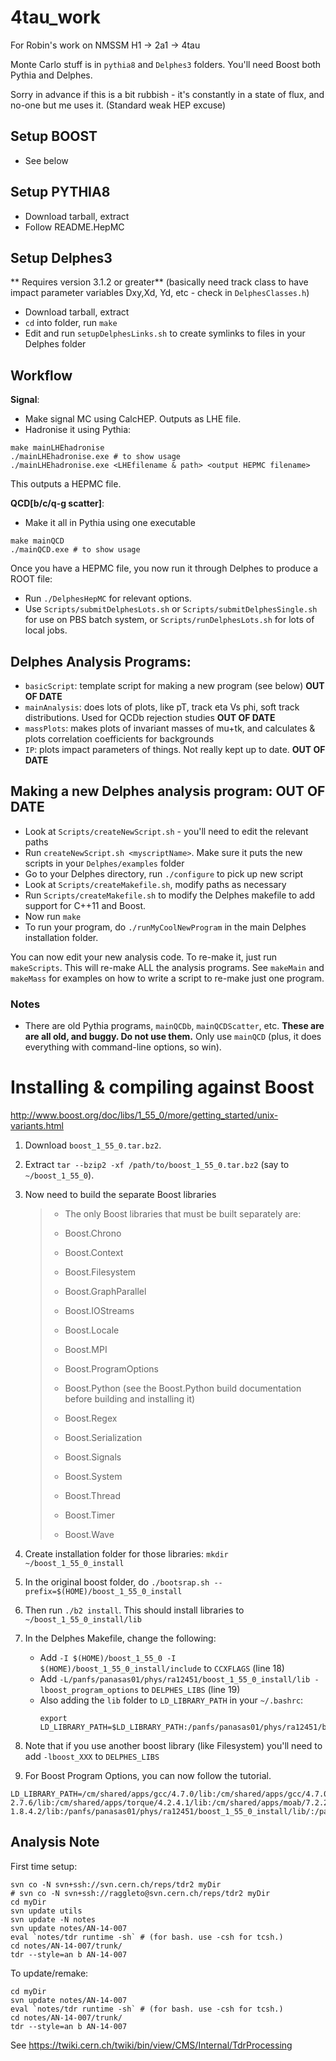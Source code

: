 4tau_work
=========

For Robin's work on NMSSM H1 -> 2a1 -> 4tau

Monte Carlo stuff is in `pythia8` and `Delphes3` folders.
You'll need Boost both Pythia and Delphes.

Sorry in advance if this is a bit rubbish - it's constantly in a state of flux, and no-one but me uses it. (Standard weak HEP excuse)

## Setup BOOST 

- See below

## Setup PYTHIA8

- Download tarball, extract
- Follow README.HepMC

## Setup Delphes3

** Requires version 3.1.2 or greater** (basically need track class to have impact parameter variables Dxy,Xd, Yd, etc - check in `DelphesClasses.h`)

- Download tarball, extract
- `cd` into folder, run `make`
- Edit and run `setupDelphesLinks.sh` to create symlinks to files in your Delphes folder

## Workflow

**Signal**:
- Make signal MC using CalcHEP. Outputs as LHE file.
- Hadronise it using Pythia: 
```
make mainLHEhadronise
./mainLHEhadronise.exe # to show usage
./mainLHEhadronise.exe <LHEfilename & path> <output HEPMC filename>
```
This outputs a HEPMC file.

**QCD[b/c/q-g scatter]**:
- Make it all in Pythia using one executable
```
make mainQCD
./mainQCD.exe # to show usage
```
Once you have a HEPMC file, you now run it through Delphes to produce a ROOT file:
- Run `./DelphesHepMC` for relevant options.
- Use `Scripts/submitDelphesLots.sh` or `Scripts/submitDelphesSingle.sh` for use on PBS batch system, or `Scripts/runDelphesLots.sh` for lots of local jobs.

## Delphes Analysis Programs:
- `basicScript`: template script for making a new program (see below) **OUT OF DATE**
- `mainAnalysis`: does lots of plots, like pT, track eta Vs phi, soft track distributions. Used for QCDb rejection studies **OUT OF DATE**
- `massPlots`: makes plots of invariant masses of mu+tk, and calculates & plots correlation coefficients for backgrounds
- `IP`: plots impact parameters of things. Not really kept up to date. **OUT OF DATE**

## Making a new Delphes analysis program: **OUT OF DATE**
- Look at `Scripts/createNewScript.sh` - you'll need to edit the relevant paths
- Run `createNewScript.sh <myscriptName>`. Make sure it puts the new scripts in your `Delphes/examples` folder
- Go to your Delphes directory, run `./configure` to pick up new script
- Look at `Scripts/createMakefile.sh`, modify paths as necessary
- Run `Scripts/createMakefile.sh` to modify the Delphes makefile to add support for C++11 and Boost.
- Now run `make`
- To run your program, do `./runMyCoolNewProgram` in the main Delphes installation folder.

You can now edit your new analysis code. To re-make it, just run `makeScripts`. This will re-make ALL the analysis programs. See `makeMain` and `makeMass` for examples on how to write a script to re-make just one program.

### Notes

- There are old Pythia programs, `mainQCDb`, `mainQCDScatter`, etc. **These are are all old, and buggy. Do not use them.** Only use `mainQCD` (plus, it does everything with command-line options, so win).


Installing & compiling against Boost
====================================

http://www.boost.org/doc/libs/1_55_0/more/getting_started/unix-variants.html

1. Download `boost_1_55_0.tar.bz2`.
2. Extract `tar --bzip2 -xf /path/to/boost_1_55_0.tar.bz2` (say to `~/boost_1_55_0`).
3. Now need to build the separate Boost libraries 
	>- The only Boost libraries that must be built separately are:
	>
	>
	>- Boost.Chrono
	>- Boost.Context
	>- Boost.Filesystem
	>- Boost.GraphParallel
	>- Boost.IOStreams
	>- Boost.Locale
	>- Boost.MPI
	>- Boost.ProgramOptions
	>- Boost.Python (see the Boost.Python build documentation before building and installing it)
	>- Boost.Regex
	>- Boost.Serialization
	>- Boost.Signals
	>- Boost.System
	>- Boost.Thread
	>- Boost.Timer
	>- Boost.Wave

4. Create installation folder for those libraries: `mkdir ~/boost_1_55_0_install`
5. In the original boost folder, do `./bootsrap.sh --prefix=$(HOME)/boost_1_55_0_install`
6. Then run `./b2 install`. This should install libraries to  `~/boost_1_55_0_install/lib`
7. In the Delphes Makefile, change the following:
	- Add `-I $(HOME)/boost_1_55_0 -I $(HOME)/boost_1_55_0_install/include` to `CCXFLAGS` (line 18)
	- Add `-L/panfs/panasas01/phys/ra12451/boost_1_55_0_install/lib -lboost_program_options` to `DELPHES_LIBS` (line 19)
	- Also adding the `lib` folder to `LD_LIBRARY_PATH` in your `~/.bashrc`:
		```
		export LD_LIBRARY_PATH=$LD_LIBRARY_PATH:/panfs/panasas01/phys/ra12451/boost_1_55_0_install/lib/
		```
8. Note that if you use another boost library (like Filesystem) you'll need to add `-lboost_XXX` to `DELPHES_LIBS`
9. For Boost Program Options, you can now follow the tutorial. 

```
LD_LIBRARY_PATH=/cm/shared/apps/gcc/4.7.0/lib:/cm/shared/apps/gcc/4.7.0/lib64:/cm/shared/languages/Python-2.7.6/lib:/cm/shared/apps/torque/4.2.4.1/lib:/cm/shared/apps/moab/7.2.2/lib:/cm/shared/tools/git-1.8.4.2/lib:/panfs/panasas01/phys/ra12451/boost_1_55_0_install/lib/:/panfs/panasas01/phys/ra12451/root/root/lib/
```

## Analysis Note

First time setup:
```
svn co -N svn+ssh://svn.cern.ch/reps/tdr2 myDir
# svn co -N svn+ssh://raggleto@svn.cern.ch/reps/tdr2 myDir
cd myDir
svn update utils
svn update -N notes
svn update notes/AN-14-007
eval `notes/tdr runtime -sh` # (for bash. use -csh for tcsh.)
cd notes/AN-14-007/trunk/
tdr --style=an b AN-14-007
```

To update/remake:
```
cd myDir
svn update notes/AN-14-007
eval `notes/tdr runtime -sh` # (for bash. use -csh for tcsh.)
cd notes/AN-14-007/trunk/
tdr --style=an b AN-14-007
```

See https://twiki.cern.ch/twiki/bin/view/CMS/Internal/TdrProcessing